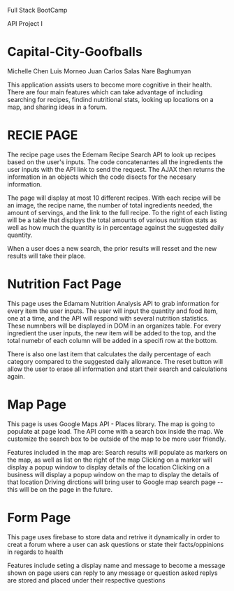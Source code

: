 Full Stack BootCamp

API Project I

# Capital-City-Goofballs
Michelle Chen
Luis Morneo
Juan Carlos Salas
Nare Baghumyan

This application assists users to become more cognitive in their health. There are four main features which can take advantage of including searching for recipes, findind nutritional stats, looking up locations on a map, and sharing ideas in a forum.

# RECIE PAGE
The recipe page uses the Edemam Recipe Search API to look up recipes based on the user's inputs. The code concatenantes all the ingredients the user inputs with the API link to send the request. The AJAX then returns the information in an objects which the code disects for the necesary information. 

The page will display at most 10 different recipes. With each recipe will be an image, the recipe name, the number of total ingredients needed, the amount of servings, and the link to the full recipe. To the right of each listing will be a table that displays the total amounts of various nutrition stats as well as how much the quantity is in percentage against the suggested daily quantity. 

When a user does a new search, the prior results will resset and the new results will take their place.

# Nutrition Fact Page
This page uses the Edamam Nutrition Analysis API to grab information for every item the user inputs. The user will input the quantity and food item, one at a time, and the API will respond with several nutrition statistics. These numnbers will be displayed in DOM in an organizes table. For every ingredient the user inputs, the new item will be added to the top, and the total numebr of each column will be added in a specifi row at the bottom.
  
There is also one last item that calculates the daily percentage of each category compared to the suggested daily allowance. The reset button will allow the user to erase all information and start their search and calculations again.

# Map Page
This page is uses Google Maps API - Places library. The map is going to populate at page load. The API come with a search box inside the map. We customize the search box to be outside of the map to be more user friendly. 

Features included in the map are:
Search results will populate as markers on the map, as well as list on the right of the map
Clicking on a marker will display a popup window to display details of the location
Clicking on a business will display a popup window on the map to display the details of that location
Driving dirctions will bring user to Google map search page -- this will be on the page in the future.

# Form Page
This page uses firebase to store data and retrive it dynamically in order to creat a forum where a user can ask questions or state their facts/oppinions in regards to health

Features include 
seting a display name and message to become a message shown on page 
users can reply to any message or question asked 
replys are stored and placed under their respective questions


